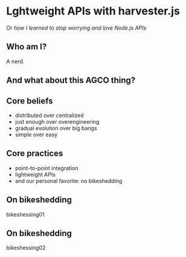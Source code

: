 Lghtweight APIs with harvester.js
==========
Or *how I learned to stop worrying and love Node.js APIs*

Who am I?
---------
A nerd.

And what about this AGCO thing?
-------------------------------

Core beliefs
------------
* distributed over centralized
* just enough over overengineering
* gradual evolution over big bangs
* simple over easy

Core practices
--------------
* point-to-point integration
* lightweight APIs
* and our personal favorite: no bikeshedding
 
On bikeshedding
---------------
bikeshessing01
 
On bikeshedding
---------------
bikeshessing02



